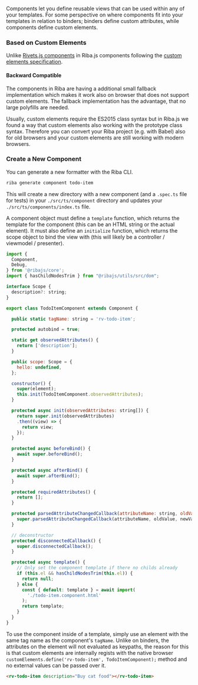 Components let you define reusable views that can be used within any of your templates. For some perspective on where components fit into your templates in relation to binders; binders define custom attributes, while components define custom elements.

### Based on Custom Elements

Unlike [Rivets.js components](http://rivetsjs.com/docs/guide/#components) in Riba.js components following the [custom elements specification](https://developer.mozilla.org/en-US/docs/Web/Web_Components/Using_custom_elements).

#### Backward Compatible

The components in Riba are having a additional small fallback implementation which makes it work also on browser that does not support custom elements. The fallback implementation has the advantage, that no large polyfills are needed.

Usually, custom elements require the ES2015 class syntax but in Riba.js we found a way that custom elements also working with the prototype class syntax. Therefore you can convert your Riba project (e.g. with Babel) also for old browsers and your custom elements are still working with modern browsers.

### Create a New Component

You can generate a new formatter with the Riba CLI.

```bash
riba generate component todo-item
```

This will create a new directory with a new component (and a `.spec.ts` file for tests) in your `./src/ts/component` directory and updates your `./src/ts/components/index.ts` file.

A component object must define a `template` function, which returns the template for the component (this can be an HTML string or the actual element). It must also define an `initialize` function, which returns the scope object to bind the view with (this will likely be a controller / viewmodel / presenter).

```javascript
import {
  Component,
  Debug,
} from '@ribajs/core';
import { hasChildNodesTrim } from "@ribajs/utils/src/dom";

interface Scope {
  description?: string;
}

export class TodoItemComponent extends Component {

  public static tagName: string = 'rv-todo-item';

  protected autobind = true;

  static get observedAttributes() {
    return ['description'];
  }

  public scope: Scope = {
    hello: undefined,
  };

  constructor() {
    super(element);
    this.init(TodoItemComponent.observedAttributes);
  }

  protected async init(observedAttributes: string[]) {
    return super.init(observedAttributes)
    .then((view) => {
      return view;
    });
  }

  protected async beforeBind() {
    await super.beforeBind();
  }

  protected async afterBind() {
    await super.afterBind();
  }

  protected requiredAttributes() {
    return [];
  }

  protected parsedAttributeChangedCallback(attributeName: string, oldValue: any, newValue: any, namespace: string | null) {
    super.parsedAttributeChangedCallback(attributeName, oldValue, newValue, namespace);
  }

  // deconstructor
  protected disconnectedCallback() {
    super.disconnectedCallback();
  }

  protected async template() {
    // Only set the component template if there no childs already
    if (this.el && hasChildNodesTrim(this.el)) {
      return null;
    } else {
      const { default: template } = await import(
        './todo-item.component.html'
      );
      return template;
    }
  }
}
```

To use the component inside of a template, simply use an element with the same tag name as the component's `tagName`. Unlike on binders, the attributes on the element will not evaluated as keypaths, the reason for this is that custom elements are internally regists with the native browser `customElements.define('rv-todo-item', TodoItemComponent);` method and no external values can be passed over it.

```html
<rv-todo-item description="Buy cat food"></rv-todo-item>
```
